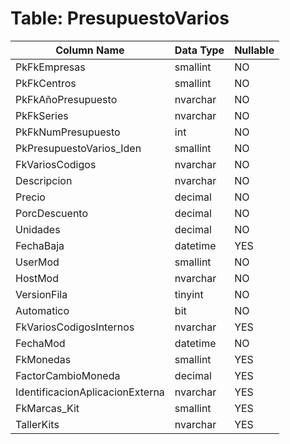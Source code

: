 # Table: PresupuestoVarios

| Column Name | Data Type | Nullable |
|-------------|-----------|----------|
| PkFkEmpresas | smallint | NO |
| PkFkCentros | smallint | NO |
| PkFkAñoPresupuesto | nvarchar | NO |
| PkFkSeries | nvarchar | NO |
| PkFkNumPresupuesto | int | NO |
| PkPresupuestoVarios_Iden | smallint | NO |
| FkVariosCodigos | nvarchar | NO |
| Descripcion | nvarchar | NO |
| Precio | decimal | NO |
| PorcDescuento | decimal | NO |
| Unidades | decimal | NO |
| FechaBaja | datetime | YES |
| UserMod | smallint | NO |
| HostMod | nvarchar | NO |
| VersionFila | tinyint | NO |
| Automatico | bit | NO |
| FkVariosCodigosInternos | nvarchar | YES |
| FechaMod | datetime | NO |
| FkMonedas | smallint | YES |
| FactorCambioMoneda | decimal | YES |
| IdentificacionAplicacionExterna | nvarchar | YES |
| FkMarcas_Kit | smallint | YES |
| TallerKits | nvarchar | YES |
